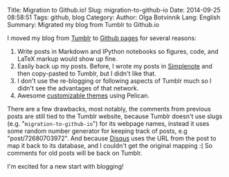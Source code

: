 Title: Migration to Github.io!
Slug: migration-to-github-io
Date: 2014-09-25 08:58:51
Tags: github, blog
Category: 
Author: Olga Botvinnik
Lang: English
Summary: Migrated my blog from Tumblr to Github.io

I moved my blog from [Tumblr](http://www.tumblr.com/) to [Github pages](https://pages.github.com/) for several reasons:

1. Write posts in Markdown and IPython notebooks so figures, code, and LaTeX markup would show up fine.
2. Easily back up my posts. Before, I wrote my posts in [Simplenote](http://simplenote.com/) and then copy-pasted to Tumblr, but I didn't like that.
3. I don't use the re-blogging or following aspects of Tumblr much so I didn't see the advantages of that network.
4. Awesome [customizable themes](http://www.pelicanthemes.com/) using Pelican.

There are a few drawbacks, most notably, the comments from previous posts are still tied to the Tumblr website, because Tumblr doesn't use slugs (e.g. "`migration-to-github-io`") for its webpage names, instead it uses some random number generator for keeping track of posts, e.g "post/72680703972". And because [Disqus](https://disqus.com/) uses the URL from the post to map it back to its database, and I couldn't get the original mapping :( So comments for old posts will be back on Tumblr.

I'm excited for a new start with blogging!